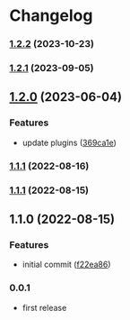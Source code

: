 # Changelog


### [1.2.2](https://github.com/muhlba91/flutter_optimizely/compare/v1.2.1...v1.2.2) (2023-10-23)

### [1.2.1](https://github.com/muhlba91/flutter_optimizely/compare/v1.2.0...v1.2.1) (2023-09-05)

## [1.2.0](https://github.com/muhlba91/flutter_optimizely/compare/v1.1.1...v1.2.0) (2023-06-04)


### Features

* update plugins ([369ca1e](https://github.com/muhlba91/flutter_optimizely/commit/369ca1e93a2bf0338a920144d8ae6cbe018b8687))

### [1.1.1](https://github.com/muhlba91/flutter_optimizely/compare/v1.1.0...v1.1.1) (2022-08-16)

### [1.1.1](https://github.com/muhlba91/flutter_optimizely/compare/v1.1.0...v1.1.1) (2022-08-15)

## 1.1.0 (2022-08-15)


### Features

* initial commit ([f22ea86](https://github.com/muhlba91/flutter_optimizely/commit/f22ea862b48ed914decfc5f46247dba9b16ba43f))

### 0.0.1

* first release
